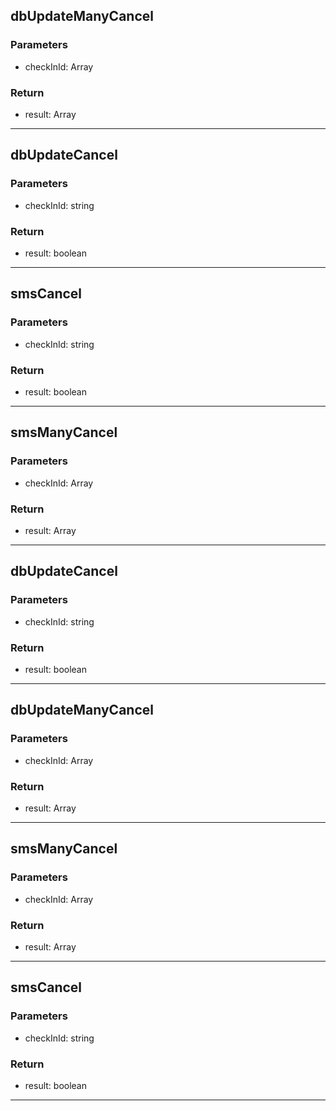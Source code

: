 ## dbUpdateManyCancel
### Parameters
- checkInId: Array<string>

### Return
- result: Array

--------------------------------------------
## dbUpdateCancel
### Parameters
- checkInId: string

### Return
- result: boolean

--------------------------------------------
## smsCancel
### Parameters
- checkInId: string

### Return
- result: boolean

--------------------------------------------
## smsManyCancel
### Parameters
- checkInId: Array<string>

### Return
- result: Array

--------------------------------------------
## dbUpdateCancel
### Parameters
- checkInId: string

### Return
- result: boolean

--------------------------------------------
## dbUpdateManyCancel
### Parameters
- checkInId: Array<string>

### Return
- result: Array

--------------------------------------------
## smsManyCancel
### Parameters
- checkInId: Array<string>

### Return
- result: Array

--------------------------------------------
## smsCancel
### Parameters
- checkInId: string

### Return
- result: boolean

--------------------------------------------
